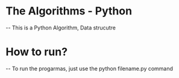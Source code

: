 # The Algorithms - Python
--
This is a Python Algorithm, Data strucutre

# How to run?
--
To run the progarmas, just use the python filename.py command
